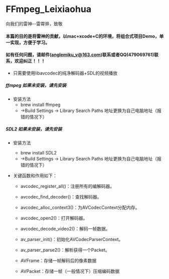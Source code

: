# FFmpeg_Leixiaohua
向我们的雷神--雷霄骅，致敬


#### 本篇的目的是将雷神的贡献，以mac+xcode+C的环境，将组合式项目Demo，单一实现，方便于学习。
#### 如有任何问题，请邮件(anglemiku_v@163.com)联系或者QQ(479069761)联系，欢迎纠正！！！


* 只需要使用libavcodec的纯净解码器+SDL的视频播放


##### ffmpeg  如果未安装，请先安装

* 安装方法
    *  brew install ffmpeg
    * ->Build Settings -> Library Search Paths  地址更换为自己电脑地址（报错的情况下）
    
##### SDL2  如果未安装，请先安装

* 安装方法
    *  brew install SDL2
    * ->Build Settings -> Library Search Paths  地址更换为自己电脑地址（报错的情况下）
    
    
* 关键函数和作用如下：
    *  avcodec_register_all()：注册所有的编解码器。
    *  avcodec_find_decoder()：查找解码器。
    *  avcodec_alloc_context3()：为AVCodecContext分配内存。
    *  avcodec_open2()：打开解码器。
    *  avcodec_decode_video2()：解码一帧数据。

    *  av_parser_init()：初始化AVCodecParserContext。
    *  av_parser_parse2()：解析获得一个Packet。

    *  AVFrame：存储一帧解码后的像素数据
    *  AVPacket：存储一帧（一般情况下）压缩编码数据

